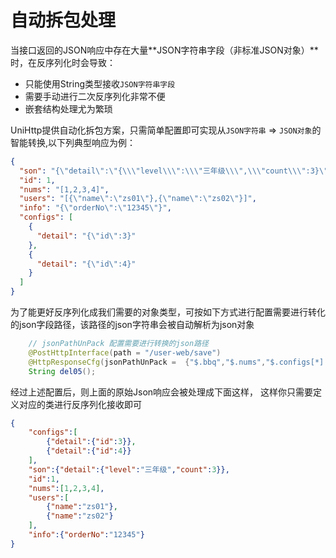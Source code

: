 




# 自动拆包处理


当接口返回的JSON响应中存在大量**JSON字符串字段（非标准JSON对象）**时，在反序列化时会导致：
- 只能使用String类型接收`JSON字符串字段`
- 需要手动进行二次反序列化非常不便
- 嵌套结构处理尤为繁琐


UniHttp提供自动化拆包方案，只需简单配置即可实现从`JSON字符串` => `JSON对象`的智能转换,以下列典型响应为例：

```json
{
  "son": "{\"detail\":\"{\\\"level\\\":\\\"三年级\\\",\\\"count\\\":3}\"}",
  "id": 1,
  "nums": "[1,2,3,4]",
  "users": "[{\"name\":\"zs01\"},{\"name\":\"zs02\"}]",
  "info": "{\"orderNo\":\"12345\"}",
  "configs": [
    {
      "detail": "{\"id\":3}"
    },
    {
      "detail": "{\"id\":4}"
    }
  ]
}
```

为了能更好反序列化成我们需要的对象类型，可按如下方式进行配置需要进行转化的json字段路径，该路径的json字符串会被自动解析为json对象

```java
    // jsonPathUnPack 配置需要进行转换的json路径
    @PostHttpInterface(path = "/user-web/save")
    @HttpResponseCfg(jsonPathUnPack =  {"$.bbq","$.nums","$.configs[*].detail","$.id","$.info","$.users","$.son","$.son.detail"})
    String del05();
```

经过上述配置后，则上面的原始Json响应会被处理成下面这样，  这样你只需要定义对应的类进行反序列化接收即可

```json
{
    "configs":[
        {"detail":{"id":3}},
        {"detail":{"id":4}}
    ],
    "son":{"detail":{"level":"三年级","count":3}},
    "id":1,
    "nums":[1,2,3,4],
    "users":[
        {"name":"zs01"},
        {"name":"zs02"}
    ],
    "info":{"orderNo":"12345"}
}

```